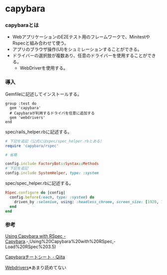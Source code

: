 # capybara
### capybaraとは
- WebアプリケーションのE2Eテスト用のフレームワークで、MinitestやRspecと組み合わせて使う。
- アプリのブラウザ操作(UI)をシュミレーションすることができる。
- ドライバーの選択肢が複数あり、任意のドライバーを使用することができる。
  - WebDriverを使用する。

### 導入
Gemfileに記述してインストールする。
```
group :test do
  gem 'capybara'
  # Capybaraが利用するドライバを任意に追加する
  gem 'webdrivers'
end
```

spec/rails_helper.rbに記述する。
```rb
# 下記を追記（公式にはspec/spec_helper.rbとある）
require 'capybara/rspec'

# 省略

config.include FactoryBot::Syntax::Methods
# 下記を追記
config.include SystemHelper, type: :system
```

spec/spec_helper.rbに記述する。
```rb
RSpec.configure do |config|
  config.before(:each, type: :system) do
    driven_by :selenium, using: :headless_chrome, screen_size: [1920, 1080]
  end
end
```

### 参考
[Using Capybara with RSpec - Capybara](https://github.com/teamcapybara/capybara#:~:text=selenium%2C%20%40rack_test%2C%20etc).-,Using%20Capybara%20with%20RSpec,-Load%20RSpec%203.5)

[Capybaraチートシート - Qiita](https://qiita.com/morrr/items/0e24251c049180218db4)

[Webdrivers](https://github.com/titusfortner/webdrivers)※あまり読めてない


